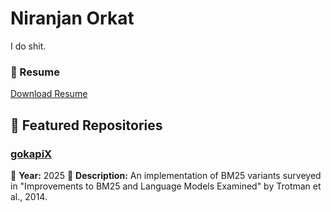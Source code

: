 # Niranjan Orkat

I do shit.

### 📄 Resume
[Download Resume](./Resume.pdf)

## 📂 Featured Repositories

### [gokapiX]([https://github.com/yourusername/repo-name](https://github.com/niranjankrishna-acad/gokapiX))
📅 **Year:** 2025 
📝 **Description:** An implementation of BM25 variants surveyed in "Improvements to BM25 and Language Models Examined" by Trotman et al., 2014.
